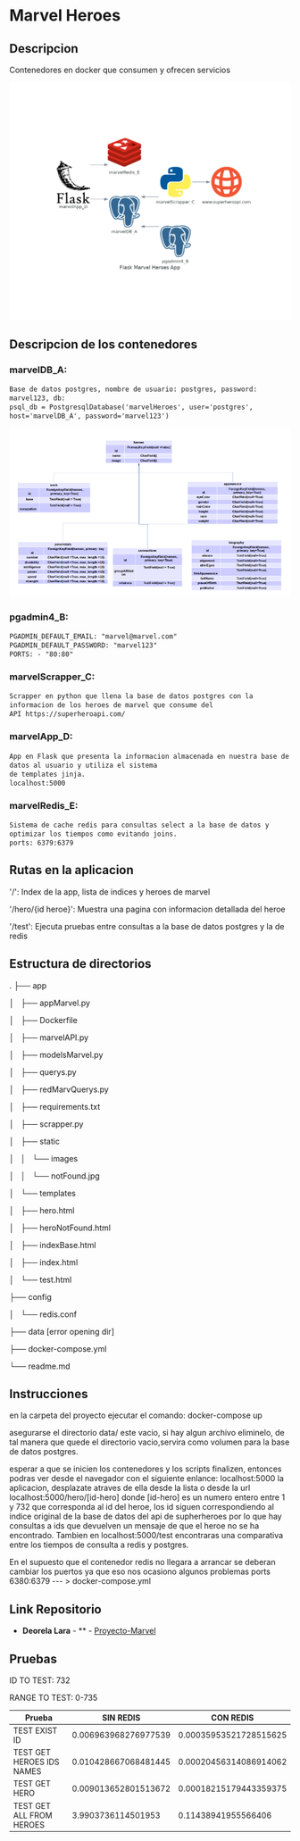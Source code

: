 # Marvel Heroes

## Descripcion

Contenedores en docker que consumen y ofrecen servicios

![Screenshot](diagrama2.png)

## Descripcion de los contenedores

### marvelDB_A: 
    Base de datos postgres, nombre de usuario: postgres, password: marvel123, db: 
    psql_db = PostgresqlDatabase('marvelHeroes', user='postgres', host='marvelDB_A', password='marvel123')
![Screenshot](diagrama1.png)

### pgadmin4_B:
    PGADMIN_DEFAULT_EMAIL: "marvel@marvel.com"
    PGADMIN_DEFAULT_PASSWORD: "marvel123"
    PORTS: - "80:80"

### marvelScrapper_C:
    Scrapper en python que llena la base de datos postgres con la informacion de los heroes de marvel que consume del
    API https://superheroapi.com/ 

### marvelApp_D:
    App en Flask que presenta la informacion almacenada en nuestra base de datos al usuario y utiliza el sistema
    de templates jinja.
    localhost:5000

### marvelRedis_E:
    Sistema de cache redis para consultas select a la base de datos y optimizar los tiempos como evitando joins.
    ports: 6379:6379

## Rutas en la aplicacion

'/': Index de la app, lista de indices y heroes de marvel
 
'/hero/{id heroe}': Muestra una pagina con informacion detallada del heroe

'/test': Ejecuta pruebas entre consultas a la base de datos postgres y la de redis

## Estructura de directorios
.
├── app

│   ├── appMarvel.py

│   ├── Dockerfile


│   ├── marvelAPI.py

│   ├── modelsMarvel.py

│   ├── querys.py

│   ├── redMarvQuerys.py


│   ├── requirements.txt

│   ├── scrapper.py

│   ├── static

│   │   └── images

│   │       └── notFound.jpg

│   └── templates

│       ├── hero.html

│       ├── heroNotFound.html

│       ├── indexBase.html

│       ├── index.html

│       └── test.html

├── config

│   └── redis.conf

├── data [error opening dir]

├── docker-compose.yml

└── readme.md

## Instrucciones

en la carpeta del proyecto ejecutar el comando:
    docker-compose up

asegurarse el directorio data/ este vacio, si hay algun archivo eliminelo, de tal manera que quede el 
directorio vacio,servira como volumen para la base de datos postgres.

esperar a que se inicien los contenedores y los scripts finalizen, entonces podras ver desde el navegador
con el siguiente enlance: localhost:5000 la aplicacion, desplazate atraves de ella desde la lista o desde
la url localhost:5000/hero/[id-hero] donde [id-hero] es un numero entero entre 1 y 732 que corresponda al 
id del heroe, los id siguen correspondiendo al indice original de la base de datos del api de supherheroes
por lo que hay consultas a ids que devuelven un mensaje de que el heroe no se ha encontrado. Tambien en
localhost:5000/test encontraras una comparativa entre los tiempos de consulta a redis y postgres.

En el supuesto que el contenedor redis no llegara a arrancar se deberan cambiar los puertos ya que eso nos 
ocasiono algunos problemas 
    ports 6380:6379 --- > docker-compose.yml

## Link Repositorio
* **Deorela Lara** - ** - [Proyecto-Marvel](https://github.com/deorelaLara/Docker/tree/master/marvelHeroes-master)

## Pruebas

ID TO TEST: 732 

RANGE TO TEST: 0-735


| 	      Prueba              |   SIN REDIS 	      |    CON REDIS          |
|-----------------------------|-----------------------|-----------------------|
| TEST EXIST ID 	          | 0.006963968276977539  |	0.00035953521728515625|
| TEST GET HEROES IDS NAMES   |	0.010428667068481445  |	0.00020456314086914062|
| TEST GET HERO 	          | 0.009013652801513672  |	0.00018215179443359375|
| TEST GET ALL FROM HEROES 	  | 3.9903736114501953 	  | 0.11438941955566406   |

